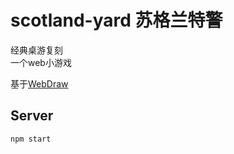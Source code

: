 # scotland-yard 苏格兰特警  
经典桌游复刻  
一个web小游戏

基于[WebDraw](https://github.com/Oranges-sour/WebDraw)

## Server
```
npm start
```
